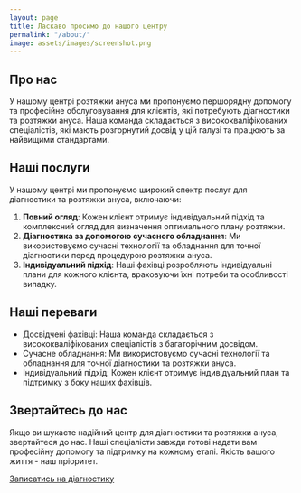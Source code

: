 ```yaml
---
layout: page
title: Ласкаво просимо до нашого центру
permalink: "/about/"
image: assets/images/screenshot.png
---
```


## Про нас

У нашому центрі розтяжки ануса ми пропонуємо першорядну допомогу та професійне обслуговування для клієнтів, які потребують діагностики та розтяжки ануса. Наша команда складається з висококваліфікованих спеціалістів, які мають розгорнутий досвід у цій галузі та працюють за найвищими стандартами.

## Наші послуги

У нашому центрі ми пропонуємо широкий спектр послуг для діагностики та розтяжки ануса, включаючи:

1. **Повний огляд**: Кожен клієнт отримує індивідуальний підхід та комплексний огляд для визначення оптимального плану розтяжки.
2. **Діагностика за допомогою сучасного обладнання**: Ми використовуємо сучасні технології та обладнання для точної діагностики перед процедурою розтяжки ануса.
3. **Індивідуальний підхід**: Наші фахівці розробляють індивідуальні плани для кожного клієнта, враховуючи їхні потреби та особливості випадку.

## Наші переваги

- Досвідчені фахівці: Наша команда складається з висококваліфікованих спеціалістів з багаторічним досвідом.
- Сучасне обладнання: Ми використовуємо сучасні технології та обладнання для точної діагностики та розтяжки ануса.
- Індивідуальний підхід: Кожен клієнт отримує індивідуальний план та підтримку з боку наших фахівців.

## Звертайтесь до нас

Якщо ви шукаєте надійний центр для діагностики та розтяжки ануса, звертайтеся до нас. Наші спеціалісти завжди готові надати вам професійну допомогу та підтримку на кожному етапі. Якість вашого життя - наш пріоритет.

[Записатись на діагностику](https://t.me/photo_stace)

